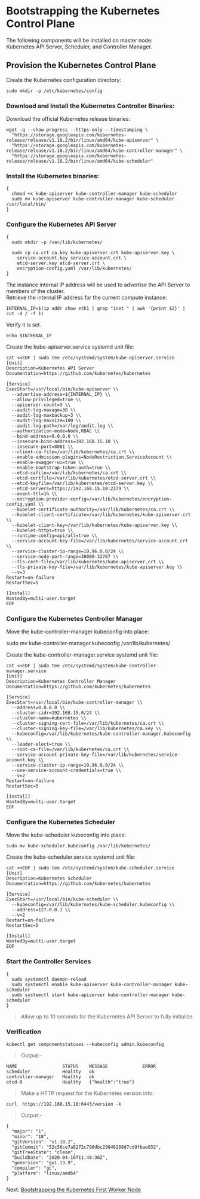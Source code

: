 # Bootstrapping the Kubernetes Control Plane
The following components will be installed on master node:  
Kubernetes API Server, Scheduler, and Controller Manager.

## Provision the Kubernetes Control Plane
Create the Kubernetes configuration directory:

    sudo mkdir -p /etc/kubernetes/config
    
### Download and Install the Kubernetes Controller Binaries:
Download the official Kubernetes release binaries:

    wget -q --show-progress --https-only --timestamping \
      "https://storage.googleapis.com/kubernetes-release/release/v1.18.2/bin/linux/amd64/kube-apiserver" \
      "https://storage.googleapis.com/kubernetes-release/release/v1.18.2/bin/linux/amd64/kube-controller-manager" \
      "https://storage.googleapis.com/kubernetes-release/release/v1.18.2/bin/linux/amd64/kube-scheduler"
      
### Install the Kubernetes binaries:

    {
      chmod +x kube-apiserver kube-controller-manager kube-scheduler
      sudo mv kube-apiserver kube-controller-manager kube-scheduler /usr/local/bin/
    }
    
### Configure the Kubernetes API Server

    {
      sudo mkdir -p /var/lib/kubernetes/

      sudo cp ca.crt ca.key kube-apiserver.crt kube-apiserver.key \
        service-account.key service-account.crt \
        etcd-server.key etcd-server.crt \
        encryption-config.yaml /var/lib/kubernetes/
    }
    

The instance internal IP address will be used to advertise the API Server to members of the cluster.  
Retrieve the internal IP address for the current compute instance:

    INTERNAL_IP=$(ip addr show eth1 | grep "inet " | awk '{print $2}' | cut -d / -f 1)
    
Verify it is set.

    echo $INTERNAL_IP
    
Create the kube-apiserver.service systemd unit file:

    cat <<EOF | sudo tee /etc/systemd/system/kube-apiserver.service
    [Unit]
    Description=Kubernetes API Server
    Documentation=https://github.com/kubernetes/kubernetes

    [Service]
    ExecStart=/usr/local/bin/kube-apiserver \\
      --advertise-address=${INTERNAL_IP} \\
      --allow-privileged=true \\
      --apiserver-count=3 \\
      --audit-log-maxage=30 \\
      --audit-log-maxbackup=3 \\
      --audit-log-maxsize=100 \\
      --audit-log-path=/var/log/audit.log \\
      --authorization-mode=Node,RBAC \\
      --bind-address=0.0.0.0 \\
      --insecure-bind-address=192.168.15.10 \\
      --insecure-port=8081 \\
      --client-ca-file=/var/lib/kubernetes/ca.crt \\
      --enable-admission-plugins=NodeRestriction,ServiceAccount \\
      --enable-swagger-ui=true \\
      --enable-bootstrap-token-auth=true \\
      --etcd-cafile=/var/lib/kubernetes/ca.crt \\
      --etcd-certfile=/var/lib/kubernetes/etcd-server.crt \\
      --etcd-keyfile=/var/lib/kubernetes/etcd-server.key \\
      --etcd-servers=https://192.168.15.10:2379 \\
      --event-ttl=1h \\
      --encryption-provider-config=/var/lib/kubernetes/encryption-config.yaml \\
      --kubelet-certificate-authority=/var/lib/kubernetes/ca.crt \\
      --kubelet-client-certificate=/var/lib/kubernetes/kube-apiserver.crt \\
      --kubelet-client-key=/var/lib/kubernetes/kube-apiserver.key \\
      --kubelet-https=true \\
      --runtime-config=api/all=true \\
      --service-account-key-file=/var/lib/kubernetes/service-account.crt \\
      --service-cluster-ip-range=10.96.0.0/24 \\
      --service-node-port-range=30000-32767 \\
      --tls-cert-file=/var/lib/kubernetes/kube-apiserver.crt \\
      --tls-private-key-file=/var/lib/kubernetes/kube-apiserver.key \\
      --v=3
    Restart=on-failure
    RestartSec=5

    [Install]
    WantedBy=multi-user.target
    EOF
    
### Configure the Kubernetes Controller Manager
Move the kube-controller-manager kubeconfig into place:

   sudo mv kube-controller-manager.kubeconfig /var/lib/kubernetes/
   
Create the kube-controller-manager.service systemd unit file:

    cat <<EOF | sudo tee /etc/systemd/system/kube-controller-manager.service
    [Unit]
    Description=Kubernetes Controller Manager
    Documentation=https://github.com/kubernetes/kubernetes

    [Service]
    ExecStart=/usr/local/bin/kube-controller-manager \\
      --address=0.0.0.0 \\
      --cluster-cidr=192.168.15.0/24 \\
      --cluster-name=kubernetes \\
      --cluster-signing-cert-file=/var/lib/kubernetes/ca.crt \\
      --cluster-signing-key-file=/var/lib/kubernetes/ca.key \\
      --kubeconfig=/var/lib/kubernetes/kube-controller-manager.kubeconfig \\
      --leader-elect=true \\
      --root-ca-file=/var/lib/kubernetes/ca.crt \\
      --service-account-private-key-file=/var/lib/kubernetes/service-account.key \\
      --service-cluster-ip-range=10.96.0.0/24 \\
      --use-service-account-credentials=true \\
      --v=2
    Restart=on-failure
    RestartSec=5

    [Install]
    WantedBy=multi-user.target
    EOF
    
### Configure the Kubernetes Scheduler
Move the kube-scheduler kubeconfig into place:

    sudo mv kube-scheduler.kubeconfig /var/lib/kubernetes/
    
Create the kube-scheduler.service systemd unit file:

    cat <<EOF | sudo tee /etc/systemd/system/kube-scheduler.service
    [Unit]
    Description=Kubernetes Scheduler
    Documentation=https://github.com/kubernetes/kubernetes

    [Service]
    ExecStart=/usr/local/bin/kube-scheduler \\
      --kubeconfig=/var/lib/kubernetes/kube-scheduler.kubeconfig \\
      --address=127.0.0.1 \\
      --v=2
    Restart=on-failure
    RestartSec=5

    [Install]
    WantedBy=multi-user.target
    EOF
    
### Start the Controller Services

    {
      sudo systemctl daemon-reload
      sudo systemctl enable kube-apiserver kube-controller-manager kube-scheduler
      sudo systemctl start kube-apiserver kube-controller-manager kube-scheduler
    }
    
> Allow up to 10 seconds for the Kubernetes API Server to fully initialize.
    
### Verification

    kubectl get componentstatuses --kubeconfig admin.kubeconfig
    
> Output:-

    NAME                 STATUS    MESSAGE             ERROR
    scheduler            Healthy   ok
    controller-manager   Healthy   ok
    etcd-0               Healthy   {"health":"true"}

> Make a HTTP request for the Kubernetes version info:

    curl  https://192.168.15.10:6443/version -k
    
> Output:-

    {
      "major": "1",
      "minor": "18",
      "gitVersion": "v1.18.2",
      "gitCommit": "52c56ce7a8272c798dbc29846288d7cd9fbae032",
      "gitTreeState": "clean",
      "buildDate": "2020-04-16T11:48:36Z",
      "goVersion": "go1.13.9",
      "compiler": "gc",
      "platform": "linux/amd64"
    }
    
Next: [Bootstrapping the Kubernetes First Worker Node](https://github.com/sanjibbehera/ManuallyInstallKubernetesVer1_18InRHEL8/blob/master/doks/09-Bootstraping-First-Worker-Node.md)
